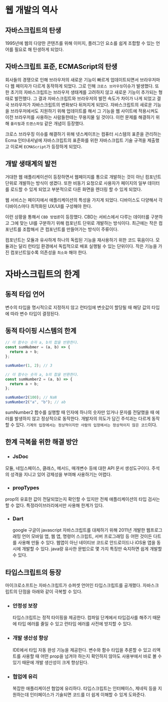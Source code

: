 # 웹 개발의 역사

## 자바스크립트의 탄생

1995년에 웹의 다양한 콘텐츠를 위해 이미지, 플러그인 요소를 쉽게 조합할 수 있는 언어를 필요로 해 탄생하게 되었다.

## 자바스크립트 표준, ECMAScript의 탄생

회사들의 경쟁으로 인해 브라우저의 새로운 기능이 빠르게 업데이트되면서 브라우저마다 웹 페이자가 다르게 동작하게 되었다. 그로 인해 `크로스 브라우징`이슈가 발생했다. 또한 초기의 자바스크립트는 브라우저 생태계를 고려하지 않고 새로운 기능이 추가되는 형태로 발전했다. 그 결과 자바스크립트와 브라우저의 발전 속도가 차이가 나게 되었고 결국 브라우저가 자바스크립트의 변화보다 뒤처지게 되었다. 자바스크립트의 새로운 기능을 브라우저에서도 지원하기 위해 업데이트를 해서 그 기능을 웹 사이트에 적용시켜도 이전 브라우저를 사용하는 사람들한테는 무용지물 일 것이다. 이런 문제를 해결하기 위해 `폴리필`과 `트랜스파일` 같은 개념이 등장했다.

크로스 브라우징 이슈를 해결하기 위해 넷스케이프는 컴퓨터 시스템의 표준을 관리하는 Ecma 인터내셔널에 자바스크립트의 표준화를 위한 자바스크립트 기술 규격을 제출했고 이로써 `ECMAScript`가 등장하게 되었다.

## 개발 생태계의 발전

거대한 웹 애플리케이션이 등장하면서 웹페이지를 통으로 개발하는 것이 아닌 컴포넌트 단위로 개발하는 방식이 생겼다. 또한 비동기 요청으로 사용자가 페이지의 일부 데이터를 로드할 수 있게 되었고 부분적으로 다른 화면을 렌더링 할 수 있게 되었다.

웹 서비스는 페이지에서 애플리케이션의 특성을 가지게 되었다. 디바이스도 다양해서 각 디바이스마다 최적화된 UX/UI를 구성해야 한다.

이런 상황을 통해서 `CBD 방법론`이 등장했다. CBD는 서비스에서 다루는 데이터를 구분하고 그에 맞는 UI를 구분하기 위해 컴포넌트 단위로 개발하는 방식이다. 최근에는 작은 컴포넌트를 조합해서 큰 컴포넌트를 만들어가는 방식이 주류이다.

컴포넌트는 모듈과 유사하게 하나의 독립된 기능을 재사용하기 위한 코드 묶음이다. 모듈과는 달리 런타임 환경에서 독립적으로 배포 실행될 수 있는 단위이다. 작은 기능을 가진 컴포넌트일수록 의존성을 `최소화` 해야 한다.

# 자바스크립트의 한계

## 동적 타입 언어

변수의 타입을 명시적으로 지정하지 않고 런타임에 변숫값이 할당될 때 해당 값의 타입에 따라 변수 타입이 결정된다.

## 동적 타이핑 시스템의 한계

```js
// 이 함수는 숫자 a, b의 합을 반환한다.
const sumNubmer = (a, b) => {
  return a + b;
};

sumNumber(1, 2); // 3

// 이 함수는 숫자 a, b의 합을 반환한다.
const sumNumber2 = (a, b) => {
  return a + b;
};

sumNumber2(100); // NaN
sumNumber2("a", "b"); // ab
```

sumNumber2 함수를 실행할 때 인자에 하나의 숫자만 있거나 문자를 전달했을 때 에러를 발생하지 않고 정상적으로 동작한다. 개발자의 의도가 담긴 주석과는 다르게 동작할 수 있다. `기계의 입장에서는 정상적이지만 사람의 입장에서는 정상적이지 않은 코드`이다.

## 한계 극복을 위한 해결 방안

- ### JsDoc

모듈, 네임스페이스, 클래스, 메서드, 매개변수 등에 대한 API 문서 생성도구이다.
주석의 성격을 지니고 있어 강제성을 부여해 사용하기는 어렵다.

- ### propTypes

prop의 유효한 값이 전달되었는지 확인할 수 있지만 전체 애플리케이션의 타입 검사는 할 수 없다. 특정라이브러리에서만 사용해 한계가 있다.

- ### Dart
  google 구글이 javascript 자바스크립트를 대체하기 위해 2011년 개발한 웹프로그래밍 언어 모바일 앱, 웹 앱, 명령어 스크립트, 서버 프로그래밍 등 어떤 것이든 다트를 사용해 만들 수 있다.
  웹앱이 아닌 네이티브 코드로 안드로이드나 iOS용 앱을 동시에 개발할 수 있다.
  java랑 유사한 문법으로 몇 가지 특징만 숙지하면 쉽게 개발할 수 있다.

## 타입스크립트의 등장

마이크로소프트는 자바스크립트가 슈퍼셋 언어인 타입스크립트를 공개했다.
자바스크립트의 단점을 아래와 같이 극복할 수 있다.

- ### 안정성 보장

  타입스크립트는 정적 타이핑을 제공한다. 컴파일 단계에서 타입검사를 해주기 때문에 타입 에러를 줄일 수 있고 런타임 에러를 사전에 방지할 수 있다.

- ### 개발 생산성 향상

  IDE에서 타입 자동 완성 기능을 제공한다. 변수와 함수 타입을 추론할 수 있고 리액트를 사용할 때 어떤 prop을 넘겨야 하는지 확인하지 않아도 사용부에서 바로 볼 수 있기 때문에 개발 생산성이 크게 향상된다.

- ### 협업에 유리
  복잡한 애플리케이션 협업에 유리하다. 타입스크립트는 인터페이스, 제네릭 등을 지원하는데 인터페이스가 기술되면 코드를 더 쉽게 이해할 수 있게 도와준다.
